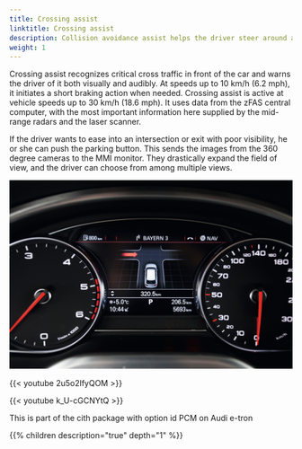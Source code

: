 ```yaml
---
title: Crossing assist
linktitle: Crossing assist
description: Collision avoidance assist helps the driver steer around an obstacle in a critical situation. 
weight: 1
---
```


Crossing assist recognizes critical cross traffic in front of the car and warns the driver of it both visually and audibly. At speeds up to 10 km/h (6.2 mph), it initiates a short braking action when needed. Crossing assist is active at vehicle speeds up to 30 km/h (18.6 mph). It uses data from the zFAS central computer, with the most important information here supplied by the mid-range radars and the laser scanner. 

If the driver wants to ease into an intersection or exit with poor visibility, he or she can push the parking button. This sends the images from the 360 degree cameras to the MMI monitor. They drastically expand the field of view, and the driver can choose from among multiple views.

![crossing assist](crossing_assist.jpg "crossing assist")

{{< youtube 2u5o2lfyQOM >}}

{{< youtube k_U-cGCNYtQ >}}

This is part of the cith package with option id PCM on Audi e-tron

{{% children description="true" depth="1" %}}
